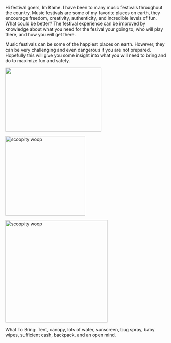 Hi festival goers, Im Kame. I have been to many music festivals throughout the country. Music festivals are some of my favorite places on earth, they encourage freedom, creativity, authenticity, and incredible levels of fun. What could be better? The festival experience can be improved by knowledge about what you need for the fesival your going to, who will play there, and how you will get there.

Music festivals can be some of the happiest places on earth. However, they can be very challenging and even dangerous if you are not prepared. Hopefully this will give you some insight into what you will need to bring and do to maximize fun and safety.

<a href="https://d1a3f4spazzrp4.cloudfront.net/chameleon/cms/uploads/2017/3/1/1488384946-ultra.jpg" target="_blank"><img src="https://d1a3f4spazzrp4.cloudfront.net/chameleon/cms/uploads/2017/3/1/1488384946-ultra.jpg" alt=""                    style="width:300px;height:200px;"></a>

<a href="http://edmchicago.com/wp-content/uploads/2017/06/bonnaroo-at-sunset.jpg" target="_blank"><img src="http://edmchicago.com/wp-content/uploads/2017/06/bonnaroo-at-sunset.jpg" alt="scoopity woop"
style="width:width:500px;height:250px;"></a>

<a href="https://www.electricforestfestival.com/wp-content/uploads/2017/01/EF2017_DesktopWallpapers_Comp02.jpg" target="_blank"><img src="https://www.electricforestfestival.com/wp-content/uploads/2017/01/EF2017_DesktopWallpapers_Comp02.jpg" alt="scoopity woop"
style="width:width:500px;height:320px;"></a>

What To Bring: 
Tent, canopy, lots of water, sunscreen, bug spray, baby wipes, sufficient cash, backpack, and an open mind.
